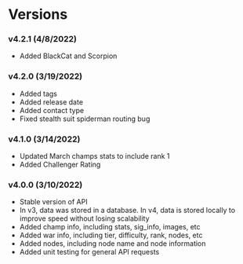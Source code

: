# Versions

### v4.2.1 (4/8/2022)

- Added BlackCat and Scorpion

### v4.2.0 (3/19/2022)

- Added tags
- Added release date
- Added contact type
- Fixed stealth suit spiderman routing bug

### v4.1.0 (3/14/2022)

- Updated March champs stats to include rank 1
- Added Challenger Rating

### v4.0.0 (3/10/2022)

- Stable version of API
- In v3, data was stored in a database. In v4, data is stored locally to improve speed without losing scalability
- Added champ info, including stats, sig_info, images, etc
- Added war info, including tier, difficulty, rank, nodes, etc
- Added nodes, including node name and node information
- Added unit testing for general API requests
